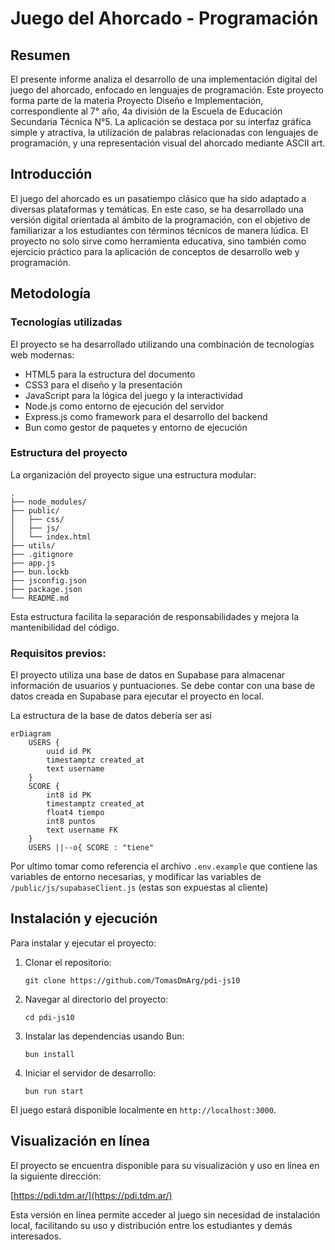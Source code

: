 # Juego del Ahorcado - Programación

## Resumen

El presente informe analiza el desarrollo de una implementación digital del juego del ahorcado, enfocado en lenguajes de programación. Este proyecto forma parte de la materia Proyecto Diseño e Implementación, correspondiente al 7° año, 4a división de la Escuela de Educación Secundaria Técnica N°5. La aplicación se destaca por su interfaz gráfica simple y atractiva, la utilización de palabras relacionadas con lenguajes de programación, y una representación visual del ahorcado mediante ASCII art.

## Introducción

El juego del ahorcado es un pasatiempo clásico que ha sido adaptado a diversas plataformas y temáticas. En este caso, se ha desarrollado una versión digital orientada al ámbito de la programación, con el objetivo de familiarizar a los estudiantes con términos técnicos de manera lúdica. El proyecto no solo sirve como herramienta educativa, sino también como ejercicio práctico para la aplicación de conceptos de desarrollo web y programación.

## Metodología

### Tecnologías utilizadas

El proyecto se ha desarrollado utilizando una combinación de tecnologías web modernas:

- HTML5 para la estructura del documento
- CSS3 para el diseño y la presentación
- JavaScript para la lógica del juego y la interactividad
- Node.js como entorno de ejecución del servidor
- Express.js como framework para el desarrollo del backend
- Bun como gestor de paquetes y entorno de ejecución

### Estructura del proyecto

La organización del proyecto sigue una estructura modular:

```
.
├── node_modules/
├── public/
│   ├── css/
│   ├── js/
│   └── index.html
├── utils/
├── .gitignore
├── app.js
├── bun.lockb
├── jsconfig.json
├── package.json
└── README.md
```

Esta estructura facilita la separación de responsabilidades y mejora la mantenibilidad del código.

### Requisitos previos:

El proyecto utiliza una base de datos en Supabase para almacenar información de usuarios y puntuaciones. Se debe contar con una base de datos creada en Supabase para ejecutar el proyecto en local.

La estructura de la base de datos debería ser así

```mermaid
erDiagram
    USERS {
        uuid id PK
        timestamptz created_at
        text username
    }
    SCORE {
        int8 id PK
        timestamptz created_at
        float4 tiempo
        int8 puntos
        text username FK
    }
    USERS ||--o{ SCORE : "tiene"
```

Por ultimo tomar como referencia el archivo `.env.example` que contiene las variables de entorno necesarias, y modificar las variables de `/public/js/supabaseClient.js` (estas son expuestas al cliente)

## Instalación y ejecución

Para instalar y ejecutar el proyecto:

1. Clonar el repositorio:
   ```
   git clone https://github.com/TomasDmArg/pdi-js10
   ```
2. Navegar al directorio del proyecto:
   ```
   cd pdi-js10
   ```
3. Instalar las dependencias usando Bun:
   ```
   bun install
   ```
4. Iniciar el servidor de desarrollo:
   ```
   bun run start
   ```

El juego estará disponible localmente en `http://localhost:3000`.

## Visualización en línea

El proyecto se encuentra disponible para su visualización y uso en línea en la siguiente dirección:

[https://pdi.tdm.ar/](https://pdi.tdm.ar/)

Esta versión en línea permite acceder al juego sin necesidad de instalación local, facilitando su uso y distribución entre los estudiantes y demás interesados.
